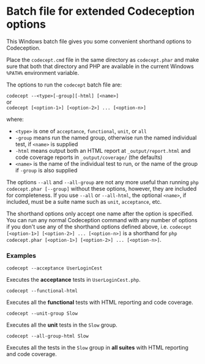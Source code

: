 # Batch file for extended Codeception options

This Windows batch file gives you some convenient shorthand options to Codeception.

Place the `codecept.cmd` file in the same directory as `codecept.phar` and make sure that
both that directory and PHP are available in the current Windows `%PATH%` environment variable.

The options to run the `codecept` batch file are:

`codecept --<type>[-group][-html] [<name>]`  
or  
`codecept [<option-1>] [<option-2>] ... [<option-n>]`

where:
- `<type>` is one of `acceptance`, `functional`, `unit`, or `all`
- `-group` means run the named group, otherwise run the named individual test, if `<name>` is supplied
- `-html` means output both an HTML report at `_output/report.html`
and code coverage reports in `_output/coverage/` (the defaults)
- `<name>` is the name of the individual test to run, or the name of the group if `-group` is also supplied

The options `--all` and `--all-group` are not any more useful than running `php codecept.phar [--group]`
without these options, however, they are included for completeness. If you use `--all` or `--all-html`,
the optional `<name>`, if included, must be a suite name such as `unit`, `acceptance`, etc.

The shorthand options only accept one name after the option is specified.
You can run any normal Codeception command with any number of options
if you don't use any of the shorthand options defined above,
i.e. `codecept [<option-1>] [<option-2>] ... [<option-n>]`
is a shorthand for `php codecept.phar [<option-1>] [<option-2>] ... [<option-n>]`.

### Examples

`codecept --acceptance UserLoginCest`

Executes the **acceptance** tests in `UserLoginCest.php`.

`codecept --functional-html`

Executes all the **functional** tests with HTML reporting and code coverage.

`codecept --unit-group Slow`

Executes all the **unit** tests in the `Slow` group.

`codecept --all-group-html Slow`

Executes all the tests in the `Slow` group in **all suites** with HTML reporting and code coverage.
